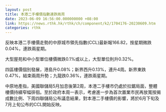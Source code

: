 ```yaml
---
layout: post
title: 本港二手樓價指數連跌兩周
date: 2023-06-09 16:56:00.000000000 +08:00
link: https://news.rthk.hk/rthk/ch/component/k2/1704176-20230609.htm
categories: rthk
---
```


反映本港二手樓價走勢的中原城市領先指數(CCL)最新報166.82，按星期微跌0.04%，連跌兩星期。

大型屋苑和中小型單位樓價微跌0.1%或以上，大型單位則升0.32%。

四區樓價個別發展，港島升0.08%；新界西升0.13%，連升4周。新界東跌0.47%，結束兩周升勢；九龍跌0.36%，連跌兩星期。

中原地產指，美國聯儲局5月加息後第2周，本港二手樓市仍處於拉鋸局面，整體樓價持續窄幅徘徊。至於政府本周一表示，考慮進一步為首次置業市民再放寬按揭成數比例、下周四聯儲局公布議息結果，對本港二手樓價的影響，將於6月下旬及7月上旬公布的CCL開始反映。
